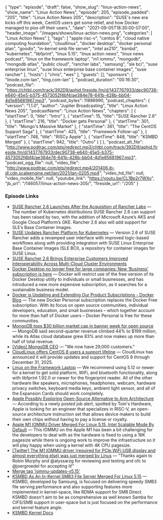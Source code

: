 {
  "type": "episode",
  "draft": false,
  "show_slug": "linux-action-news",
  "show_name": "Linux Action News",
  "episode": 205,
  "episode_padded": "205",
  "title": "Linux Action News 205",
  "description": "SUSE's new era kicks off this week, CentOS users get some relief, and how Docker managed to piss off their users.",
  "date": "2021-09-05T18:30:00-07:00",
  "header_image": "/images/shows/linux-action-news.png",
  "categories": [
    "Linux Action News"
  ],
  "tags": [
    "apple risc-v",
    "centos 8",
    "cloud native computing foundation",
    "cloudlinux",
    "docker desktop",
    "docker personal plan",
    "goodix",
    "in-kernel smb file server",
    "intel ax210",
    "ksmbd",
    "kubernetes",
    "libfprint",
    "linux 5.15",
    "linux action news",
    "linux news podcast",
    "linux on the framework laptop",
    "m1 iommu",
    "mongodb",
    "mongodb atlas",
    "public cloud",
    "rancher labs",
    "samsung",
    "sle bci",
    "suse enterprise linux",
    "suse linux enterprise base container images",
    "suse rancher"
  ],
  "hosts": [
    "chris",
    "wes"
  ],
  "guests": [],
  "sponsors": [
    "linode.com-lan",
    "ting.com-lan"
  ],
  "podcast_duration": "00:16:30",
  "podcast_file": "https://chtbl.com/track/392D9/aphid.fireside.fm/d/1437767933/dec90738-e640-45e5-b375-4573052f4bf4/ae384e78-641b-428b-bb04-4d1e85681967.mp3",
  "podcast_bytes": 11886990,
  "podcast_chapters": {
    "version": "1.1.0",
    "author": "Jupiter Broadcasting",
    "title": "Linux Action News 205",
    "podcastName": "Linux Action News",
    "chapters": [
      {
        "startTime": 0,
        "title": "Intro"
      },
      {
        "startTime": 15,
        "title": "SUSE Rancher 2.6"
      },
      {
        "startTime": 216,
        "title": "Docker gets Personal"
      },
      {
        "startTime": 301,
        "title": "Mongo's Massive Market"
      },
      {
        "startTime": 361,
        "title": "The CentOS Support Saga"
      },
      {
        "startTime": 425,
        "title": "Framework Follow-up"
      },
      {
        "startTime": 748,
        "title": "RISCy Apple"
      },
      {
        "startTime": 848,
        "title": "KSMBD Merged"
      },
      {
        "startTime": 942,
        "title": "Outro"
      }
    ]
  },
  "podcast_alt_file": "http://www.podtrac.com/pts/redirect.mp3/chtbl.com/track/392D9/aphid.fireside.fm/d/1437767933/dec90738-e640-45e5-b375-4573052f4bf4/ae384e78-641b-428b-bb04-4d1e85681967.mp3",
  "podcast_ogg_file": null,
  "video_file": "http://www.podtrac.com/pts/redirect.mp4/201406.jb-dl.cdn.scaleengine.net/lan/2021/lan-0205.mp4",
  "video_hd_file": null,
  "video_mobile_file": null,
  "youtube_link": "https://youtu.be/CL1Bp2r7WXo",
  "jb_url": "/146057/linux-action-news-205/",
  "fireside_url": "/205"
}


### Episode Links

  * [SUSE Rancher 2.6 Launches After the Acquisition of Rancher Labs](https://convergetechmedia.com/suse-rancher-2-6-launches-first-release-since-the-acquisition-of-rancher-labs/ "SUSE Rancher 2.6 Launches After the Acquisition of Rancher Labs") — The number of Kubernetes distributions SUSE Rancher 2.6 can support has been raised by two, with the addition of Microsoft Azure’s AKS and Google Cloud Platform’s GKE. Rancher 2.6 also will add support for SLE’s Base Container Images.
  * [SUSE Updates Rancher Platform for Kubernetes](https://containerjournal.com/features/suse-updates-rancher-platform-for-kubernetes/ "SUSE Updates Rancher Platform for Kubernetes") — Version 2.6 of SUSE Rancher adds a revamped user interface with improved logic-based workflows along with providing integration with SUSE Linux Enterprise Base Container Images (SLE BCI), a repository for container images for SUSE Linux.
  * [SUSE Rancher 2.6 Brings Enterprise Customers Improved Interoperability Across Multi-Cloud Cluster Environments](https://www.prnewswire.com/news-releases/suse-rancher-2-6-brings-enterprise-customers-improved-interoperability-across-multi-cloud-cluster-environments-301365573.html "SUSE Rancher 2.6 Brings Enterprise Customers Improved Interoperability Across Multi-Cloud Cluster Environments")
  * [Docker Desktop no longer free for large companies: New ‘Business’ subscription is here](https://www.theregister.com/2021/08/31/docker_desktop_no_longer_free/ "Docker Desktop no longer free for large companies: New ‘Business’ subscription is here") — Docker will restrict use of the free version of its Docker Desktop utility to individuals or small businesses, and has introduced a new more expensive subscription, as it searches for a sustainable business model.
  * [Docker is Updating and Extending Our Product Subscriptions - Docker Blog](https://www.docker.com/blog/updating-product-subscriptions/ "Docker is Updating and Extending Our Product Subscriptions - Docker Blog") — The new Docker Personal subscription replaces the Docker Free subscription. With its focus on open source communities, individual developers, education, and small businesses – which together account for more than half of Docker users – Docker Personal is free for these communities.
  * [MongoDB tops $30 billion market cap in banner week for open source](https://www.cnbc.com/2021/09/03/mongodb-tops-30-billion-market-cap-in-banner-week-for-open-source.html "MongoDB tops $30 billion market cap in banner week for open source") — MongoDB said second-quarter revenue climbed 44% to $199 million, while its Atlas cloud database grew 83% and now makes up more than half of total revenue.
  * [[Video] MongoDB CEO](https://www.youtube.com/watch?v=D6SVuvxmU2M "\[Video\] MongoDB CEO") — "We now have 29,000 customers."
  * [CloudLinux offers CentOS 8 users a support lifeline](https://www.zdnet.com/article/cloudlinux-offers-centos-8-users-a-support-lifeline/ "CloudLinux offers CentOS 8 users a support lifeline") — CloudLinux has announced it will provide updates and support for CentOS 8 through December 31, 2025.
  * [Linux on the Framework Laptop](https://frame.work/blog/linux-on-the-framework-laptop "Linux on the Framework Laptop") — We recommend using 5.12 or newer for a kernel to get solid platform, WiFi, and bluetooth functionality, along with libfprint 1.92.0 or newer for the fingerprint reader. All of the other hardware like speakers, microphones, headphones, webcam, hardware privacy switches, keyboard media keys, ambient light sensor, and all of the Expansion Cards should work completely.
  * [Apple Possibly Exploring Open-Source Alternative to Arm Architecture](https://www.macrumors.com/2021/09/03/apple-alternative-arm-architecture/ "Apple Possibly Exploring Open-Source Alternative to Arm Architecture") — According to a newly posted job alert, spotted by Tom's Hardware, Apple is looking for an engineer that specializes in RISC-V, an open-source architecture instruction set that allows device makers to build their own chips without having to pay a license or royalty.
  * [Apple M1 IOMMU Driver Merged For Linux 5.15, Intel Scalable Mode By Default](https://www.phoronix.com/scan.php?page=news_item&px=Apple-M1-IOMMU-Lands-5.15 "Apple M1 IOMMU Driver Merged For Linux 5.15, Intel Scalable Mode By Default") — This IOMMU on the Apple M1 has been a bit challenging for the developers to deal with as the hardware is fixed to using a 16K pagesize while there is ongoing work to improve the infrastructure so it will play happy when using a kernel with 4K CPU pagesize.
  * [[Twitter] The M1 IOMMU driver (required for PCIe,WiFi,USB,display and almost everything else) was just merged by Linus](https://twitter.com/svenpeter42/status/1433874846929334278?s=20 "\[Twitter\] The M1 IOMMU driver \(required for PCIe,WiFi,USB,display and almost everything else\) was just merged by Linus") — "Thanks again to Robin Murphy and @alyssarzg for reviewing and testing and ofc to @joergroedel for accepting it!"
  * [Merge tag 'iommu-updates-v5.15'](https://git.kernel.org/pub/scm/linux/kernel/git/torvalds/linux.git/commit/?id=69a5c49a9147e9daca76201e3d6edfea5ed8403a "Merge tag 'iommu-updates-v5.15'")
  * [KSMBD As An In-Kernel SMB3 File Server Merged For Linux 5.15](https://www.phoronix.com/scan.php?page=news_item&px=KSMBD-Lands-In-Linux-5.15 "KSMBD As An In-Kernel SMB3 File Server Merged For Linux 5.15") — KSMBD, developed by Samsung, is focused on delivering speedy SMB3 file serving performance and also supporting features more implemented in kernel-space, like RDMA support for SMB Direct. KSMBD doesn't aim to be as comprehensive as well known Samba for CIFS/SMB support in user-space but is just focused on the performance and kernel feature angle.
  * [KSMBD Kernel Docs](https://git.kernel.org/pub/scm/linux/kernel/git/torvalds/linux.git/tree/Documentation/filesystems/cifs/ksmbd.rst?id=e24c567b7ecff1c8b6023a10d7f78256cef742c4 "KSMBD Kernel Docs")


